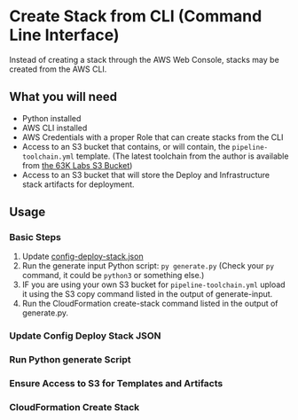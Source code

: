 # Create Stack from CLI (Command Line Interface)

Instead of creating a stack through the AWS Web Console, stacks may be created from the AWS CLI.

## What you will need

- Python installed
- AWS CLI installed
- AWS Credentials with a proper Role that can create stacks from the CLI
- Access to an S3 bucket that contains, or will contain, the `pipeline-toolchain.yml` template. (The latest toolchain from the author is available from [the 63K Labs S3 Bucket](https://63klabs.s3.amazonaws.com/atlantis/pipeline-toolchain.yml))
- Access to an S3 bucket that will store the Deploy and Infrastructure stack artifacts for deployment.

## Usage

### Basic Steps

1. Update [config-deploy-stack.json](./cli/config-deploy-stack.json)
2. Run the generate input Python script: `py generate.py` (Check your `py` command, it could be `python3` or something else.)
3. IF you are using your own S3 bucket for `pipeline-toolchain.yml` upload it using the S3 copy command listed in the output of generate-input.
4. Run the CloudFormation create-stack command listed in the output of generate.py.

### Update Config Deploy Stack JSON

### Run Python generate Script

### Ensure Access to S3 for Templates and Artifacts

### CloudFormation Create Stack
